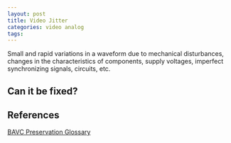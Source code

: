 ```yaml
---
layout: post
title: Video Jitter
categories: video analog
tags:
---
```


Small and rapid variations in a waveform due to mechanical disturbances, changes in the characteristics of components, supply voltages, imperfect synchronizing signals, circuits, etc.

## Can it be fixed?

## References
[BAVC Preservation Glossary](http://web.archive.org/web/20150405040739/https://www.bavc.org/preservation/resources/preservation-glossary)
